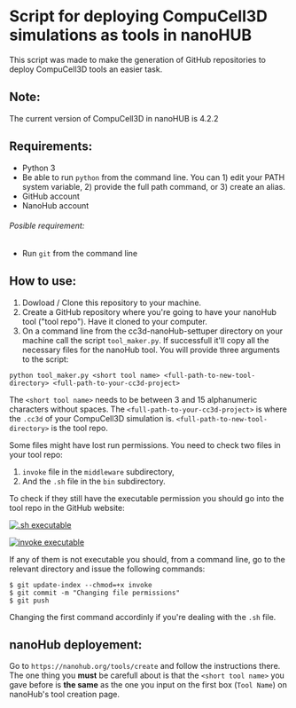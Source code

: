 # Script for deploying CompuCell3D simulations as tools in nanoHUB

This script was made to make the generation of GitHub repositories to deploy CompuCell3D tools an easier task.

## Note:

The current version of CompuCell3D in nanoHUB is 4.2.2

## Requirements:
* Python 3
* Be able to run ```python``` from the command line. You can 1) edit your PATH system variable, 2) provide the full path command, or 3) create an alias.
* GitHub account
* NanoHub account

###### Posible requirement:

* Run ```git``` from the command line


## How to use:

1. Dowload / Clone this repository to your machine.
1. Create a GitHub repository where you're going to have your nanoHub tool ("tool repo"). Have it cloned to your computer.
1. On a command line from the cc3d-nanoHub-settuper directory on your machine call the script ```tool_maker.py```. If successfull it'll copy all the necessary files for the nanoHub tool. You will provide three arguments to the script:
```
python tool_maker.py <short tool name> <full-path-to-new-tool-directory> <full-path-to-your-cc3d-project>
```
The ```<short tool name>``` needs to be between 3 and 15 alphanumeric characters without spaces. The ```<full-path-to-your-cc3d-project>``` is where the ```.cc3d``` of your CompuCell3D simulation is. ```<full-path-to-new-tool-directory>``` is the tool repo.

Some files might have lost run permissions. You need to check two files in your tool repo:
1. ```invoke``` file in the ```middleware``` subdirectory,
1. And the ```.sh``` file in the ```bin``` subdirectory.

To check if they still have the executable permission you should go into the tool repo in the GitHub website:

[![.sh executable](https://i.imgur.com/9zNpYF0.png ".sh executable")](https://i.imgur.com/9zNpYF0.png ".sh executable")

[![invoke executable](https://i.imgur.com/IH6aEIl.png "invoke executable")](https://i.imgur.com/IH6aEIl.png "invoke executable")

If any of them is not executable you should, from a command line, go to the relevant directory and issue the following commands:

```
$ git update-index --chmod=+x invoke
$ git commit -m "Changing file permissions"
$ git push
```
Changing the first command accordinly if you're dealing with the ```.sh``` file.


## nanoHub deployement:

Go to ```https://nanohub.org/tools/create``` and follow the instructions there. The one thing you **must** be carefull about is that the ```<short tool name>``` you gave before is **the same** as the one you input on the first box (```Tool Name```) on nanoHub's tool creation page.
